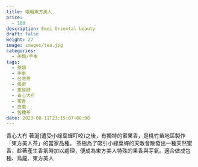 ```yaml
---
title: 峨嵋東方美人
price:
  - 180
description: Emei Oriental beauty
draft: false
weight: 27
image: images/tea.jpg
categories:
  - 茶類/手奉
tags:
  - 茶類
  - 手奉
  - 台灣茶
  - 條索
  - 重發酵
  - 青心大冇
  - 蜜香
  - 白毫
  - 包種茶
date: 2023-08-11T23:15:07+08:00
---
```

青心大冇  著涎(遭受小綠葉蟬叮咬)之後，有獨特的蜜果香，是桃竹苗地區製作「東方美人茶」的當家品種。 茶樹為了吸引小綠葉蟬的天敵會散發出一種天然蜜香，趁著產生香氣時加以處理，便成為東方美人特殊的果香與芽氣。適合做成包種、烏龍、東方美人